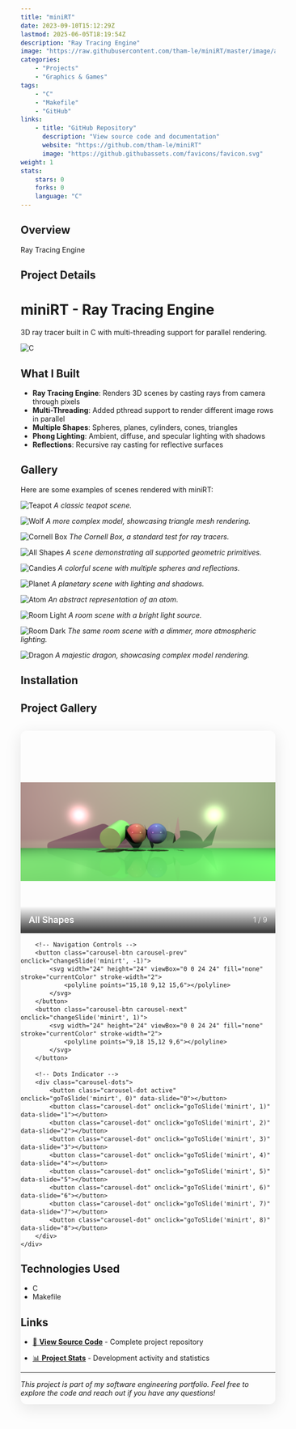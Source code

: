 ```yaml
---
title: "miniRT"
date: 2023-09-10T15:12:29Z
lastmod: 2025-06-05T18:19:54Z
description: "Ray Tracing Engine"
image: "https://raw.githubusercontent.com/tham-le/miniRT/master/image/all-shapes.png"
categories:
    - "Projects"
    - "Graphics & Games"
tags:
    - "C"
    - "Makefile"
    - "GitHub"
links:
    - title: "GitHub Repository"
      description: "View source code and documentation"
      website: "https://github.com/tham-le/miniRT"
      image: "https://github.githubassets.com/favicons/favicon.svg"
weight: 1
stats:
    stars: 0
    forks: 0
    language: "C"
---
```


## Overview

Ray Tracing Engine

## Project Details

# miniRT - Ray Tracing Engine

3D ray tracer built in C with multi-threading support for parallel rendering.

![C](https://img.shields.io/badge/C-00599C?style=for-the-badge&logo=c&logoColor=white)

## What I Built

- **Ray Tracing Engine**: Renders 3D scenes by casting rays from camera through pixels
- **Multi-Threading**: Added pthread support to render different image rows in parallel
- **Multiple Shapes**: Spheres, planes, cylinders, cones, triangles
- **Phong Lighting**: Ambient, diffuse, and specular lighting with shadows
- **Reflections**: Recursive ray casting for reflective surfaces

## Gallery

Here are some examples of scenes rendered with miniRT:

![Teapot](image/teapot.png)
_A classic teapot scene._

![Wolf](image/wolf.png)
_A more complex model, showcasing triangle mesh rendering._

![Cornell Box](image/cornell.png)
_The Cornell Box, a standard test for ray tracers._

![All Shapes](image/all-shapes.png)
_A scene demonstrating all supported geometric primitives._

![Candies](image/candies.png)
_A colorful scene with multiple spheres and reflections._

![Planet](image/planet.png)
_A planetary scene with lighting and shadows._

![Atom](image/atom.png)
_An abstract representation of an atom._

![Room Light](image/room-light.png)
_A room scene with a bright light source._

![Room Dark](image/room-dark.png)
_The same room scene with a dimmer, more atmospheric lighting._

![Dragon](image/dragon.png)
_A majestic dragon, showcasing complex model rendering._

## Installation
## Project Gallery

<div class="project-carousel" id="carousel-minirt">
    <div class="carousel-container">
        <div class="carousel-slides">
            <div class="carousel-slide active" data-slide="0">
                <img src="https://raw.githubusercontent.com/tham-le/miniRT/master/image/all-shapes.png" alt="All Shapes" title="All Shapes" loading="lazy" class="carousel-image" />
                <div class="carousel-caption">
                    <span class="image-title">All Shapes</span>
                    <span class="image-counter">1 / 9</span>
                </div>
            </div>
            <div class="carousel-slide" data-slide="1">
                <img src="https://raw.githubusercontent.com/tham-le/miniRT/master/image/atom.png" alt="Atom" title="Atom" loading="lazy" class="carousel-image" />
                <div class="carousel-caption">
                    <span class="image-title">Atom</span>
                    <span class="image-counter">2 / 9</span>
                </div>
            </div>
            <div class="carousel-slide" data-slide="2">
                <img src="https://raw.githubusercontent.com/tham-le/miniRT/master/image/candies.png" alt="Candies" title="Candies" loading="lazy" class="carousel-image" />
                <div class="carousel-caption">
                    <span class="image-title">Candies</span>
                    <span class="image-counter">3 / 9</span>
                </div>
            </div>
            <div class="carousel-slide" data-slide="3">
                <img src="https://raw.githubusercontent.com/tham-le/miniRT/master/image/cornell.png" alt="Cornell" title="Cornell" loading="lazy" class="carousel-image" />
                <div class="carousel-caption">
                    <span class="image-title">Cornell</span>
                    <span class="image-counter">4 / 9</span>
                </div>
            </div>
            <div class="carousel-slide" data-slide="4">
                <img src="https://raw.githubusercontent.com/tham-le/miniRT/master/image/planet.png" alt="Planet" title="Planet" loading="lazy" class="carousel-image" />
                <div class="carousel-caption">
                    <span class="image-title">Planet</span>
                    <span class="image-counter">5 / 9</span>
                </div>
            </div>
            <div class="carousel-slide" data-slide="5">
                <img src="https://raw.githubusercontent.com/tham-le/miniRT/master/image/room-dark.png" alt="Room Dark" title="Room Dark" loading="lazy" class="carousel-image" />
                <div class="carousel-caption">
                    <span class="image-title">Room Dark</span>
                    <span class="image-counter">6 / 9</span>
                </div>
            </div>
            <div class="carousel-slide" data-slide="6">
                <img src="https://raw.githubusercontent.com/tham-le/miniRT/master/image/room-light.png" alt="Room Light" title="Room Light" loading="lazy" class="carousel-image" />
                <div class="carousel-caption">
                    <span class="image-title">Room Light</span>
                    <span class="image-counter">7 / 9</span>
                </div>
            </div>
            <div class="carousel-slide" data-slide="7">
                <img src="https://raw.githubusercontent.com/tham-le/miniRT/master/image/teapot.png" alt="Teapot" title="Teapot" loading="lazy" class="carousel-image" />
                <div class="carousel-caption">
                    <span class="image-title">Teapot</span>
                    <span class="image-counter">8 / 9</span>
                </div>
            </div>
            <div class="carousel-slide" data-slide="8">
                <img src="https://raw.githubusercontent.com/tham-le/miniRT/master/image/wolf.png" alt="Wolf" title="Wolf" loading="lazy" class="carousel-image" />
                <div class="carousel-caption">
                    <span class="image-title">Wolf</span>
                    <span class="image-counter">9 / 9</span>
                </div>
            </div>
        </div>

        <!-- Navigation Controls -->
        <button class="carousel-btn carousel-prev" onclick="changeSlide('minirt', -1)">
            <svg width="24" height="24" viewBox="0 0 24 24" fill="none" stroke="currentColor" stroke-width="2">
                <polyline points="15,18 9,12 15,6"></polyline>
            </svg>
        </button>
        <button class="carousel-btn carousel-next" onclick="changeSlide('minirt', 1)">
            <svg width="24" height="24" viewBox="0 0 24 24" fill="none" stroke="currentColor" stroke-width="2">
                <polyline points="9,18 15,12 9,6"></polyline>
            </svg>
        </button>

        <!-- Dots Indicator -->
        <div class="carousel-dots">
            <button class="carousel-dot active" onclick="goToSlide('minirt', 0)" data-slide="0"></button>
            <button class="carousel-dot" onclick="goToSlide('minirt', 1)" data-slide="1"></button>
            <button class="carousel-dot" onclick="goToSlide('minirt', 2)" data-slide="2"></button>
            <button class="carousel-dot" onclick="goToSlide('minirt', 3)" data-slide="3"></button>
            <button class="carousel-dot" onclick="goToSlide('minirt', 4)" data-slide="4"></button>
            <button class="carousel-dot" onclick="goToSlide('minirt', 5)" data-slide="5"></button>
            <button class="carousel-dot" onclick="goToSlide('minirt', 6)" data-slide="6"></button>
            <button class="carousel-dot" onclick="goToSlide('minirt', 7)" data-slide="7"></button>
            <button class="carousel-dot" onclick="goToSlide('minirt', 8)" data-slide="8"></button>
        </div>
    </div>
</div>

<style>
.project-carousel {
    position: relative;
    width: 100%;
    max-width: 800px;
    margin: 2rem auto;
    border-radius: 12px;
    overflow: hidden;
    box-shadow: 0 8px 32px rgba(0, 0, 0, 0.1);
    background: var(--card-background);
}

.carousel-container {
    position: relative;
    width: 100%;
}

.carousel-slides {
    position: relative;
    width: 100%;
    height: 400px;
    overflow: hidden;
}

.carousel-slide {
    position: absolute;
    top: 0;
    left: 0;
    width: 100%;
    height: 100%;
    opacity: 0;
    transition: opacity 0.5s ease-in-out;
    display: flex;
    flex-direction: column;
}

.carousel-slide.active {
    opacity: 1;
}

.carousel-image {
    width: 100%;
    height: 100%;
    object-fit: contain;
    background: var(--body-background);
}

.carousel-caption {
    position: absolute;
    bottom: 0;
    left: 0;
    right: 0;
    background: linear-gradient(transparent, rgba(0, 0, 0, 0.8));
    color: white;
    padding: 1rem;
    display: flex;
    justify-content: space-between;
    align-items: center;
}

.image-title {
    font-weight: 600;
    font-size: 1.1rem;
}

.image-counter {
    font-size: 0.9rem;
    opacity: 0.8;
}

.carousel-btn {
    position: absolute;
    top: 50%;
    transform: translateY(-50%);
    background: rgba(0, 0, 0, 0.5);
    color: white;
    border: none;
    width: 48px;
    height: 48px;
    border-radius: 50%;
    cursor: pointer;
    display: flex;
    align-items: center;
    justify-content: center;
    transition: all 0.3s ease;
    z-index: 2;
}

.carousel-btn:hover {
    background: rgba(0, 0, 0, 0.7);
    transform: translateY(-50%) scale(1.1);
}

.carousel-prev {
    left: 1rem;
}

.carousel-next {
    right: 1rem;
}

.carousel-dots {
    position: absolute;
    bottom: 1rem;
    left: 50%;
    transform: translateX(-50%);
    display: flex;
    gap: 0.5rem;
    z-index: 2;
}

.carousel-dot {
    width: 12px;
    height: 12px;
    border-radius: 50%;
    border: 2px solid white;
    background: transparent;
    cursor: pointer;
    transition: all 0.3s ease;
}

.carousel-dot.active,
.carousel-dot:hover {
    background: white;
}

@media (max-width: 768px) {
    .carousel-slides {
        height: 300px;
    }
    
    .carousel-btn {
        width: 40px;
        height: 40px;
    }
    
    .carousel-prev {
        left: 0.5rem;
    }
    
    .carousel-next {
        right: 0.5rem;
    }
    
    .carousel-caption {
        padding: 0.5rem;
    }
    
    .image-title {
        font-size: 1rem;
    }
}
</style>

<script>
const carousels = window.carousels || {};
window.carousels = carousels;

function initCarousel(carouselId) {
    if (carousels[carouselId]) return;
    
    carousels[carouselId] = {
        currentSlide: 0,
        totalSlides: document.querySelectorAll(`#carousel-${carouselId} .carousel-slide`).length,
        autoPlay: true,
        autoPlayInterval: null
    };
    
    startAutoPlay(carouselId);
    
    const carousel = document.getElementById(`carousel-${carouselId}`);
    if (carousel) {
        carousel.addEventListener('mouseenter', () => stopAutoPlay(carouselId));
        carousel.addEventListener('mouseleave', () => startAutoPlay(carouselId));
    }
}

function changeSlide(carouselId, direction) {
    const carousel = carousels[carouselId];
    if (!carousel) {
        initCarousel(carouselId);
        return;
    }
    
    const newSlide = (carousel.currentSlide + direction + carousel.totalSlides) % carousel.totalSlides;
    goToSlide(carouselId, newSlide);
}

function goToSlide(carouselId, slideIndex) {
    const carousel = carousels[carouselId];
    if (!carousel) {
        initCarousel(carouselId);
        return;
    }
    
    carousel.currentSlide = slideIndex;
    
    const slides = document.querySelectorAll(`#carousel-${carouselId} .carousel-slide`);
    const dots = document.querySelectorAll(`#carousel-${carouselId} .carousel-dot`);
    
    slides.forEach((slide, index) => {
        slide.classList.toggle('active', index === slideIndex);
    });
    
    dots.forEach((dot, index) => {
        dot.classList.toggle('active', index === slideIndex);
    });
    
    stopAutoPlay(carouselId);
    startAutoPlay(carouselId);
}

function startAutoPlay(carouselId) {
    const carousel = carousels[carouselId];
    if (!carousel || !carousel.autoPlay) return;
    
    carousel.autoPlayInterval = setInterval(() => {
        changeSlide(carouselId, 1);
    }, 4000);
}

function stopAutoPlay(carouselId) {
    const carousel = carousels[carouselId];
    if (!carousel || !carousel.autoPlayInterval) return;
    
    clearInterval(carousel.autoPlayInterval);
    carousel.autoPlayInterval = null;
}

document.addEventListener('DOMContentLoaded', function() {
    initCarousel('minirt');
});
</script>

## Technologies Used

- C
- Makefile

## Links

- [📂 **View Source Code**](https://github.com/tham-le/miniRT) - Complete project repository

- [📊 **Project Stats**](https://github.com/tham-le/miniRT/pulse) - Development activity and statistics

---

*This project is part of my software engineering portfolio. Feel free to explore the code and reach out if you have any questions!*
